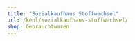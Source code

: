 ```yaml
---
title: "Sozialkaufhaus Stoffwechsel"
url: /kehl/sozialkaufhaus-stoffwechsel/
shop: Gebrauchtwaren
---
```

